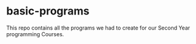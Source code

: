 # basic-programs

This repo contains all the programs we had to create for our Second Year programming Courses.
